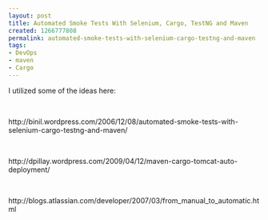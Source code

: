 ```yaml
---
layout: post
title: Automated Smoke Tests With Selenium, Cargo, TestNG and Maven
created: 1266777808
permalink: automated-smoke-tests-with-selenium-cargo-testng-and-maven
tags:
- DevOps
- maven
- Cargo
---
```

<p>I utilized some of the ideas here:</p>
<p>&nbsp;</p>
<p>http://binil.wordpress.com/2006/12/08/automated-smoke-tests-with-selenium-cargo-testng-and-maven/</p>
<p>&nbsp;</p>
<p>http://dpillay.wordpress.com/2009/04/12/maven-cargo-tomcat-auto-deployment/</p>
<p>&nbsp;</p>
<p>http://blogs.atlassian.com/developer/2007/03/from_manual_to_automatic.html</p>
<p>&nbsp;</p>
